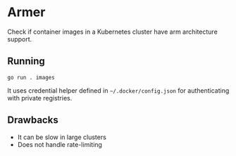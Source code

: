 # Armer

Check if container images in a Kubernetes cluster have arm architecture support.

## Running

```shell
go run . images
```

It uses credential helper defined in `~/.docker/config.json` for authenticating with private registries.

## Drawbacks

- It can be slow in large clusters
- Does not handle rate-limiting
